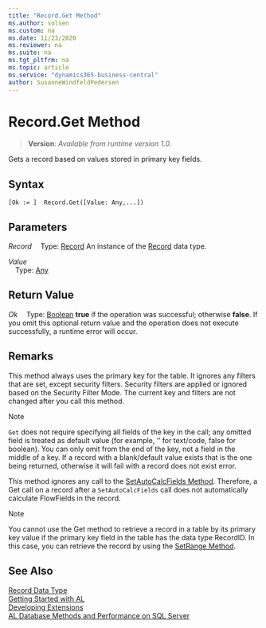 ```yaml
---
title: "Record.Get Method"
ms.author: solsen
ms.custom: na
ms.date: 11/23/2020
ms.reviewer: na
ms.suite: na
ms.tgt_pltfrm: na
ms.topic: article
ms.service: "dynamics365-business-central"
author: SusanneWindfeldPedersen
---
```

[//]: # (START>DO_NOT_EDIT)
[//]: # (IMPORTANT:Do not edit any of the content between here and the END>DO_NOT_EDIT.)
[//]: # (Any modifications should be made in the .xml files in the ModernDev repo.)
# Record.Get Method
> **Version**: _Available from runtime version 1.0._

Gets a record based on values stored in primary key fields.


## Syntax
```
[Ok := ]  Record.Get([Value: Any,...])
```
## Parameters
*Record*
&emsp;Type: [Record](record-data-type.md)
An instance of the [Record](record-data-type.md) data type.

*Value*  
&emsp;Type: [Any](../any/any-data-type.md)  
  


## Return Value
*Ok*
&emsp;Type: [Boolean](../boolean/boolean-data-type.md)
**true** if the operation was successful; otherwise **false**.   If you omit this optional return value and the operation does not execute successfully, a runtime error will occur.  


[//]: # (IMPORTANT: END>DO_NOT_EDIT)

## Remarks

This method always uses the primary key for the table. It ignores any filters that are set, except security filters. Security filters are applied or ignored based on the Security Filter Mode. The current key and filters are not changed after you call this method. <!-- For more information, see Security Filter Modes.-->

> [!NOTE]  
> `Get` does not require specifying all fields of the key in the call; any omitted field is treated as default value (for example, ‘’ for text/code, false for boolean). You can only omit from the end of the key, not a field in the middle of a key. If a record with a blank/default value exists that is the one being returned, otherwise it will fail with a record does not exist error.

This method ignores any call to the [SetAutoCalcFields Method](../record/record-setautocalcfields-method.md). Therefore, a Get call on a record after a `SetAutoCalcFields` call does not automatically calculate FlowFields in the record.

> [!NOTE]  
> You cannot use the Get method to retrieve a record in a table by its primary key value if the primary key field in the table has the data type RecordID. In this case, you can retrieve the record by using the [SetRange Method](record-setrange-method.md).

<!--
## Example
This example requires that you create the following variable and text constants in the AL.


Variable name	DataType	Subtype

CustomerRec	Record	Customer


Text constant	ConstValue
Text000	The record was found.
Text001	The record could not be found.

Copy
CustomerRec.Get('1120');  
// This statement causes a run-time error if customer 1120 cannot be   
// found. To avoid this, use the following construct:  
IF CustomerRec.Get('1120') THEN  
  Message(Text000)  
ELSE  
  Message(Text001);  

-->
## See Also
[Record Data Type](record-data-type.md)  
[Getting Started with AL](../../devenv-get-started.md)  
[Developing Extensions](../../devenv-dev-overview.md)  
[AL Database Methods and Performance on SQL Server](../../../administration/optimize-sql-al-Database-methods-and-performance-on-server.md)